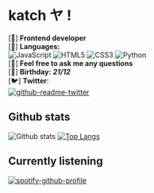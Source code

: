# katch ヤ !

[🌱] **Frontend developer** <br/>
[👯] **Languages:** <br/>
![JavaScript](https://img.shields.io/badge/javascript-%23323330.svg?style=for-the-badge&logo=javascript&logoColor=%23F7DF1E) ![HTML5](https://img.shields.io/badge/html5-%23E34F26.svg?style=for-the-badge&logo=html5&logoColor=white) ![CSS3](https://img.shields.io/badge/css3-%231572B6.svg?style=for-the-badge&logo=css3&logoColor=white) ![Python](https://img.shields.io/badge/python-3670A0?style=for-the-badge&logo=python&logoColor=ffdd54) <br/>
[💬] **Feel free to ask me any questions** <br/>
[🍰] **Birthday:** ***21/12*** <br/>
[🐦] **Twitter**: 
<br/>
[![github-readme-twitter](https://github-readme-twitter.gazf.vercel.app/api?id=kaatchh?layout=wide)](https://github.com/gazf/github-readme-twitter)
<br/>

## Github stats
![Github stats](https://github-readme-stats.vercel.app/api?username=ka-chng&show_icons=true&theme=dracula) 
[![Top Langs](https://github-readme-stats.vercel.app/api/top-langs/?username=ka-chng&layout=compact&theme=dracula)](https://github.com/anuraghazra/github-readme-stats)



## Currently listening
[![spotify-github-profile](https://spotify-github-profile.vercel.app/api/view?uid=2j0jizxaog8nwl0nwh2d5tcrx&cover_image=false&theme=novatorem&bar_color=53b14f&bar_color_cover=true)](https://github.com/kittinan/spotify-github-profile)


